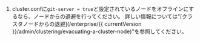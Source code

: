 1. cluster.confに`git-server = true`と設定されているノードをオフラインにするなら、ノードからの退避を行ってください。 詳しい情報については"[クラスタノードからの退避](/enterprise/{{ currentVersion }}/admin/clustering/evacuating-a-cluster-node)"を参照してください。
